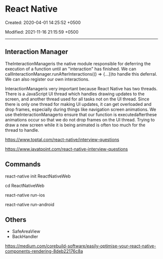 # React Native

Created: 2020-04-01 14:25:52 +0500

Modified: 2021-11-16 21:15:59 +0500

---

## Interaction Manager

TheInteractionManageris the native module responsible for deferring the execution of a function until an "interaction" has finished. We can callInteractionManager.runAfterInteractions(() => {...})to handle this deferral. We can also register our own interactions.

InteractionManageris very important because React Native has two threads. There is a JavaScript UI thread which handles drawing updates to the screen, and another thread used for all tasks not on the UI thread. Since there is only one thread for making UI updates, it can get overloaded and drop frames, especially during things like navigation screen animations. We use theInteractionManagerto ensure that our function is executedafterthese animations occur so that we do not drop frames on the UI thread. Trying to draw a new screen while it is being animated is often too much for the thread to handle.

<https://www.toptal.com/react-native/interview-questions>

<https://www.javatpoint.com/react-native-interview-questions>

## Commands

react-native init ReactNativeWeb

cd ReactNativeWeb

react-native run-ios

react-native run-android

## Others
-   SafeAreaView
-   BackHandler

<https://medium.com/corebuild-software/easily-optimise-your-react-native-components-rendering-8deb22176c8a>
